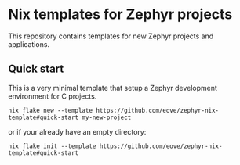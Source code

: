 # Nix templates for Zephyr projects

This repository contains templates for new Zephyr projects and applications.

## Quick start

This is a very minimal template that setup a Zephyr development environment for C projects.

```shell
nix flake new --template https://github.com/eove/zephyr-nix-template#quick-start my-new-project
```
or if your already have an empty directory:

```shell
nix flake init --template https://github.com/eove/zephyr-nix-template#quick-start
```

